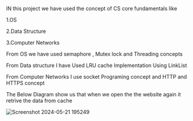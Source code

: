 IN this project we have used the concept of CS core fundamentals
like

1.OS

2.Data Structure

3.Computer Networks



From OS we have used semaphore , Mutex lock and Threading concepts

From Data structure I have Used LRU cache Implementation Using LinkList 

From Computer Networks I use socket Programing concept and HTTP and HTTPS concept

The Below Diagram show us that when we open the the website again it retrive the data from cache 

![Screenshot 2024-05-21 195249](https://github.com/harshyadav114/ProxyServer-MultiThreaded-withCache/assets/108623715/2954fc7b-9be3-4c1d-aff9-cc52df397549)
